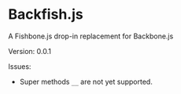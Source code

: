 # Backfish.js

A Fishbone.js drop-in replacement for Backbone.js

Version: 0.0.1

Issues:

* Super methods `__` are not yet supported.